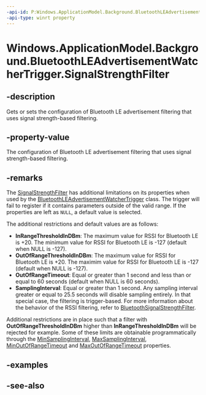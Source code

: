 ----api-id: P:Windows.ApplicationModel.Background.BluetoothLEAdvertisementWatcherTrigger.SignalStrengthFilter
-api-type: winrt property
---<!-- Property syntaxpublic Windows.Devices.Bluetooth.BluetoothSignalStrengthFilter SignalStrengthFilter { get;  set; }--># Windows.ApplicationModel.Background.BluetoothLEAdvertisementWatcherTrigger.SignalStrengthFilter## -descriptionGets or sets the configuration of Bluetooth LE advertisement filtering that uses signal strength-based filtering.## -property-valueThe configuration of Bluetooth LE advertisement filtering that uses signal strength-based filtering.## -remarksThe [SignalStrengthFilter](bluetoothleadvertisementwatchertrigger_signalstrengthfilter.md) has additional limitations on its properties when used by the [BluetoothLEAdvertisementWatcherTrigger](bluetoothleadvertisementwatchertrigger.md) class. The trigger will fail to register if it contains parameters outside of the valid range. If the properties are left as `NULL`, a default value is selected.The additional restrictions and default values are as follows:+ **InRangeThresholdInDBm**: The maximum value for RSSI for Bluetooth LE is +20. The minimum value for RSSI for Bluetooth LE is -127 (default when NULL is -127).+ **OutOfRangeThresholdInDBm**: The maximum value for RSSI for Bluetooth LE is +20. The maximim value for RSSI for Bluetooth LE is -127 (default when NULL is -127).+ **OutOfRangeTimeout**: Equal or greater than 1 second and less than or equal to 60 seconds (default when NULL is 60 seconds).+ **SamplingInterval**: Equal or greater than 1 second. Any sampling interval greater or equal to 25.5 seconds will disable sampling entirely. In that special case, the filtering is trigger-based. For more information about the behavior of the RSSI filtering, refer to [BluetoothSignalStrengthFilter](../windows.devices.bluetooth/bluetoothsignalstrengthfilter.md).Additional restrictions are in place such that a filter with **OutOfRangeThresholdInDBm** higher than **InRangeThresholdInDBm** will be rejected for example. Some of these limits are obtainable programmatically through the [MinSamplingInterval](bluetoothleadvertisementwatchertrigger_minsamplinginterval.md), [MaxSamplingInterval](bluetoothleadvertisementwatchertrigger_maxsamplinginterval.md), [MinOutOfRangeTimeout](bluetoothleadvertisementwatchertrigger_minoutofrangetimeout.md) and [MaxOutOfRangeTimeout](bluetoothleadvertisementwatchertrigger_maxoutofrangetimeout.md) properties.## -examples## -see-also